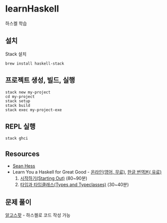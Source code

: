 # learnHaskell
하스켈 학습

## 설치
Stack 설치
```
brew install haskell-stack
```

## 프로젝트 생성, 빌드, 실행
```
stack new my-project
cd my-project
stack setup
stack build
stack exec my-project-exe
```

## REPL 실행
```
stack ghci
```

## Resources
* [Sean Hess](http://seanhess.github.io/)
* Learn You a Haskell for Great Good - [온라인(영어, 무료)](http://learnyouahaskell.com/), [한글 번역본( 유료)](http://book.naver.com/bookdb/book_detail.nhn?bid=7436299)
  1. [시작하기(Starting Out)](http://learnyouahaskell.com/starting-out) (80~90분)
  2. [타입과 타입클래스(Types and Typeclasses)](http://learnyouahaskell.com/types-and-typeclassesx) (30~40분)

## 문제 풀이
[알고스팟](https://algospot.com/) - 하스켈로 코드 작성 가능


